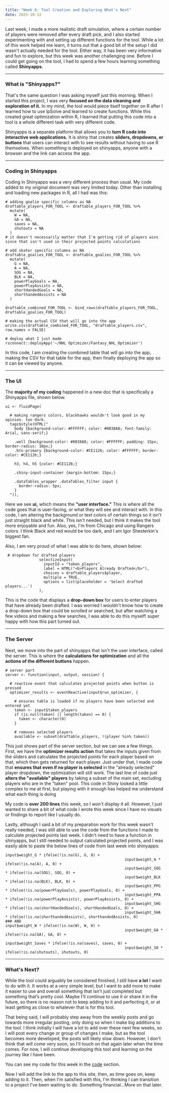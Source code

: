 ```yaml
---
title: "Week 6: Tool Creation and Exploring What's Next"
date: 2025-10-12
---
```


Last week, I made a more realistic draft simulation, where a certain number of players were removed after every draft pick, and I also started experimenting with and setting up different functions for the tool. While a lot of this work helped me learn, it turns out that a good bit of the setup I did wasn't actually needed for the tool. Either way, it has been very informative and fun to explore, but this week was another challenging one. Before I could get going on the tool, I had to spend a few hours learning something called **Shinyapps.**

---

### What is "Shinyapps?"
That's the same question I was asking myself just this morning. When I started this project, I was very **focused on the data cleaning and exploration of it.** In my mind, the tool would piece itself together on R after I learned how to use lpSolve and learned to create functions. While this created great optimization within R, I learned that putting this code into a tool is a whole different task with very different code.

Shinyapps is a separate platform that allows you to **turn R code into interactive web applications.** It is shiny that creates **sliders, dropdowns, or buttons** that users can interact with to see results without having to use R themselves. When something is deployed on shinyapps, anyone with a browser and the link can access the app. 

---

### Coding in Shinyapps
Coding in Shinyapps was a very different process than usual. My code added to my original document was very limited today. Other than installing and loading new packages in R, all I had was this:
```
# adding goalie specific columns as NA
draftable_players_FOR_TOOL <- draftable_players_FOR_TOOL %>%
  mutate(
    W = NA,
    GA = NA,
    saves = NA,
    shutouts = NA
  )
# it doesn't necessarily matter that I'm getting rid of players wins since that isn't used in their projected points calculations

# add skater specific columns as NA
draftable_goalies_FOR_TOOL <- draftable_goalies_FOR_TOOL %>%
  mutate(
    G = NA,
    A = NA,
    SOG = NA,
    BLK = NA,
    powerPlayGoals = NA,
    powerPlayAssists = NA,
    shortHandedGoals = NA,
    shorthandedAssists = NA
  )

draftable_combined_FOR_TOOL <- bind_rows(draftable_players_FOR_TOOL, draftable_goalies_FOR_TOOL)

# making the actual CSV that will go into the app
write.csv(draftable_combined_FOR_TOOL, "draftable_players.csv", row.names = FALSE)

# deploy what I just made
rsconnect::deployApp('~/NHL Optimizer/Fantasy_NHL_Optimizer')
```
In this code, I am creating the combined table that will go into the app, making the CSV for that table for the app, then finally deploying the app so it can be viewed by anyone. 

---

### The UI

The **majority of my coding** happened in a new doc that is specifically a Shinyapps file, shown below.

```
ui <- fluidPage(
  
  # making rangers colors, blackhawks wouldn't look good in my opinion. too dark.
  tags$style(HTML("
    body {background-color: #FFFFFF; color: #0038A8; font-family: Arial, sans-serif;}
    
    .well {background-color: #0038A8; color: #FFFFFF; padding: 15px; border-radius: 10px;}
    .btn-primary {background-color: #CE1126; color: #FFFFFF; border-color: #CE1126;}
    
    h3, h4, h5 {color: #CE1126;}
    
    .shiny-input-container {margin-bottom: 15px;}
    
    .dataTables_wrapper .dataTables_filter input {
      border-radius: 5px;
    }
  ")),
```

Here we see **ui,** which means the **"user interface."** This is where all the code goes that is user-facing, or what they will see and interact with. In this code, I am altering the background or text colors of certain things so it isn't just straight black and white. This isn't needed, but I think it makes the tool more enjoyable and fun. Also, yes, I'm from Chicago and using Rangers colors. I think Black and red would be too dark, and I am Igor Shesterkin's biggest fan.

Also, I am very proud of what I was able to do here, shown below:
```
 # dropdown for drafted players
               selectizeInput(
                 inputId = "taken_players",
                 label = HTML("<b>Players Already Drafted</b>"),
                 choices = draftable_players$player,
                 multiple = TRUE,
                 options = list(placeholder = 'Select drafted players...')
               ),
```
This is the code that displays a **drop-down box** for users to enter players that have already been drafted. I was worried I wouldn't know how to create a drop-down box that could be scrolled or searched, but after watching a few videos and making a few searches, I was able to do this myself! super happy with how this part turned out.

---

### The Server

Next, we move into the part of shinyapps that isn't the user interface, called the server. This is where the **calculations for optimization** and all the **actions of the different buttons** happen. 

```
# server part
server <- function(input, output, session) {
  
  # reactive event that calculates projected points when button is pressed
  optimizer_results <- eventReactive(input$run_optimizer, {
  
    # ensures table is loaded if no players have been selected and entered yet
    taken <- input$taken_players
    if (is.null(taken) || length(taken) == 0) {
      taken <- character(0)
    }
    
    # removes selected players
    available <- subset(draftable_players, !(player %in% taken))
```

This just shows part of the server section, but we can see a few things. First, we have the **optimizer results action** that takes the inputs given from the sliders and calculates the projected points for each player based on that, which then gets returned for each player. Just under that, I made code that **ensures that even if no player is selected** in the "already selected" player dropdown, the optimization will still work. The last line of code just **alters the "available" players** by taking a subset of the main set, excluding players who are in the "taken" pool. This code in Shiny looked a little complex to me at first, but playing with it enough has helped me understand what each thing is doing

My code is **over 200 lines** this week, so I won't display it all. However, I just wanted to share a bit of what code I wrote this week since I have no visuals or findings to report like I usually do.

Lastly, although I said a bit of my preparation work for this week wasn't really needed, I was still able to use the code from the functions I made to calculate projected points last week. I didn't need to have a function in shinyapps, but I still needed to output calculated projected points, and I was easily able to paste the below lines of code from last week into shinyapps:
```
input$weight_G * ifelse(!is.na(G), G, 0) +
                                                     input$weight_A * ifelse(!is.na(A), A, 0) +
                                                     input$weight_SOG * ifelse(!is.na(SOG), SOG, 0) +
                                                     input$weight_BLK * ifelse(!is.na(BLK), BLK, 0) +
                                                     input$weight_PPG * ifelse(!is.na(powerPlayGoals), powerPlayGoals, 0) +
                                                     input$weight_PPA * ifelse(!is.na(powerPlayAssists), powerPlayAssists, 0) +
                                                     input$weight_SHG * ifelse(!is.na(shortHandedGoals), shortHandedGoals, 0) +
                                                     input$weight_SHA * ifelse(!is.na(shorthandedAssists), shorthandedAssists, 0)
### AND
input$weight_W * ifelse(!is.na(W), W, 0) +
                                                     input$weight_GA * ifelse(!is.na(GA), GA, 0) +
                                                     input$weight_Saves * ifelse(!is.na(saves), saves, 0) +
                                                     input$weight_SO * ifelse(!is.na(shutouts), shutouts, 0)
```

--- 

### What's Next?

While the tool could arguably be considered finished, I still have **a lot** I want to do with it. It works at a very simple level, but I want to add more to make it easier to use and overall something that isn't just completed but something that’s pretty cool. Maybe I'll continue to use it or share it in the future, so there is no reason not to keep adding to it and perfecting it, or at least getting as close to whatever that is for this tool. 

That being said, I will probably step away from the weekly posts and go towards more irregular posting, only doing so when I make big additions to the tool. I think initially I will have a lot to add over these next few weeks, so I will post every change or group of changes I make, but as the tool becomes more developed, the posts will likely slow down. However, I don't think that will come very soon, so I'll touch on that again later when the time comes. For now, I will continue developing this tool and learning on the journey like I have been.

You can see my code for this week in the [code](https://henrylange.github.io/fantasy-nhl-optimizer/code/) section.

Now I will add the link to the app to this site, then, as time goes on, keep adding to it. Then, when I'm satisfied with this, I'm thinking I can transition to a project I've been waiting to do. Something financial…More on that later.








